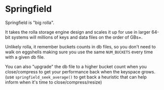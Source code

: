Springfield
===========

Springfield is "big rolla".

It takes the rolla storage engine design and scales it up
for use in larger 64-bit systems will millions of keys
and data files on the order of GBs+.

Unlikely rolla, it remember buckets counts in db files,
so you don't need to walk on eggshells making sure you
use the same `NUM_BUCKETS` every time with a given db
file.

You can also "upgrade" the db file to a higher bucket
count when you close/compress to get your performance
back when the keyspace grows.  (use `springfield_seek_average()`
to get back a heuristic that can help inform when it's time
to close/compress/resize)
